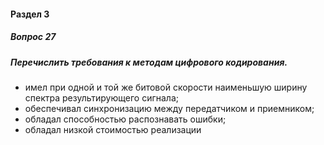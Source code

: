 #### Раздел 3

##### Вопрос 27

##### Перечислить требования к методам цифрового кодирования.

- имел при одной и той же битовой скорости наименьшую ширину спектра  результирующего сигнала;
- обеспечивал синхронизацию между передатчиком и приемником;  
- обладал способностью распознавать ошибки;
- обладал низкой стоимостью реализации
